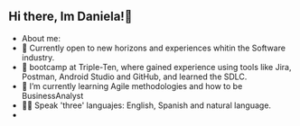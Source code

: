 ## Hi there, Im Daniela!👋

- About me:
- 🧩 Currently open to new horizons and experiences whitin the Software industry.
- 🔭 bootcamp at Triple-Ten, where gained experience using tools like Jira, Postman, Android Studio and GitHub, and learned the SDLC.
- 🌱 I’m currently learning Agile methodologies and how to be BusinessAnalyst
- 🤸‍♀️ Speak 'three' languajes: English, Spanish and natural language.
- 
